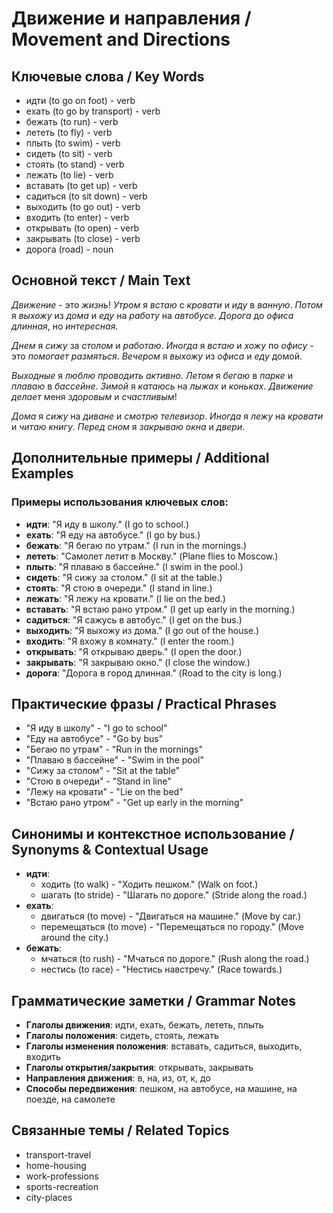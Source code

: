 # Движение и направления / Movement and Directions

## Ключевые слова / Key Words
- идти (to go on foot) - verb
- ехать (to go by transport) - verb
- бежать (to run) - verb
- лететь (to fly) - verb
- плыть (to swim) - verb
- сидеть (to sit) - verb
- стоять (to stand) - verb
- лежать (to lie) - verb
- вставать (to get up) - verb
- садиться (to sit down) - verb
- выходить (to go out) - verb
- входить (to enter) - verb
- открывать (to open) - verb
- закрывать (to close) - verb
- дорога (road) - noun

## Основной текст / Main Text

*Движение* - это *жизнь*! *Утром* я *встаю* с *кровати* и *иду* в *ванную*. *Потом* я *выхожу* из *дома* и *еду* на *работу* на *автобусе*. *Дорога* до *офиса* *длинная*, но *интересная*.

*Днем* я *сижу* за *столом* и *работаю*. *Иногда* я *встаю* и *хожу* по *офису* - это *помогает* *размяться*. *Вечером* я *выхожу* из *офиса* и *еду* домой.

*Выходные* я *люблю* *проводить* *активно*. *Летом* я *бегаю* в *парке* и *плаваю* в *бассейне*. *Зимой* я *катаюсь* на *лыжах* и *коньках*. *Движение* *делает* меня *здоровым* и *счастливым*!

*Дома* я *сижу* на *диване* и *смотрю* *телевизор*. *Иногда* я *лежу* на *кровати* и *читаю* *книгу*. *Перед* *сном* я *закрываю* *окна* и *двери*.

## Дополнительные примеры / Additional Examples

### Примеры использования ключевых слов:
- **идти**: "Я иду в школу." (I go to school.)
- **ехать**: "Я еду на автобусе." (I go by bus.)
- **бежать**: "Я бегаю по утрам." (I run in the mornings.)
- **лететь**: "Самолет летит в Москву." (Plane flies to Moscow.)
- **плыть**: "Я плаваю в бассейне." (I swim in the pool.)
- **сидеть**: "Я сижу за столом." (I sit at the table.)
- **стоять**: "Я стою в очереди." (I stand in line.)
- **лежать**: "Я лежу на кровати." (I lie on the bed.)
- **вставать**: "Я встаю рано утром." (I get up early in the morning.)
- **садиться**: "Я сажусь в автобус." (I get on the bus.)
- **выходить**: "Я выхожу из дома." (I go out of the house.)
- **входить**: "Я вхожу в комнату." (I enter the room.)
- **открывать**: "Я открываю дверь." (I open the door.)
- **закрывать**: "Я закрываю окно." (I close the window.)
- **дорога**: "Дорога в город длинная." (Road to the city is long.)

## Практические фразы / Practical Phrases

- "Я иду в школу" - "I go to school"
- "Еду на автобусе" - "Go by bus"
- "Бегаю по утрам" - "Run in the mornings"
- "Плаваю в бассейне" - "Swim in the pool"
- "Сижу за столом" - "Sit at the table"
- "Стою в очереди" - "Stand in line"
- "Лежу на кровати" - "Lie on the bed"
- "Встаю рано утром" - "Get up early in the morning"

## Синонимы и контекстное использование / Synonyms & Contextual Usage

- **идти**: 
  - ходить (to walk) - "Ходить пешком." (Walk on foot.)
  - шагать (to stride) - "Шагать по дороге." (Stride along the road.)
- **ехать**: 
  - двигаться (to move) - "Двигаться на машине." (Move by car.)
  - перемещаться (to move) - "Перемещаться по городу." (Move around the city.)
- **бежать**: 
  - мчаться (to rush) - "Мчаться по дороге." (Rush along the road.)
  - нестись (to race) - "Нестись навстречу." (Race towards.)

## Грамматические заметки / Grammar Notes

- **Глаголы движения**: идти, ехать, бежать, лететь, плыть
- **Глаголы положения**: сидеть, стоять, лежать
- **Глаголы изменения положения**: вставать, садиться, выходить, входить
- **Глаголы открытия/закрытия**: открывать, закрывать
- **Направления движения**: в, на, из, от, к, до
- **Способы передвижения**: пешком, на автобусе, на машине, на поезде, на самолете

## Связанные темы / Related Topics

- transport-travel
- home-housing
- work-professions
- sports-recreation
- city-places


